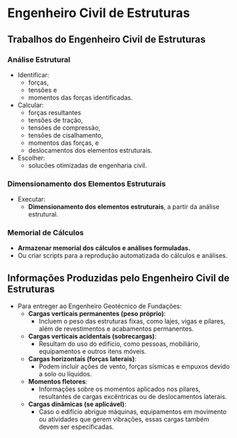 # Engenheiro Civil de Estruturas

## Trabalhos do Engenheiro Civil de Estruturas

### Análise Estrutural 
- Identificar:
	- forças, 
	- tensões e 
	- momentos das forças identificadas.
- Calcular:
	- forças resultantes
	- tensões de tração, 
	- tensões de compressão, 
	- tensões de cisalhamento, 
	- momentos das forças, e 
	- deslocamentos dos elementos estruturais.
- Escolher:
	- solucões otimizadas de engenharia civil.

### Dimensionamento dos Elementos Estruturais
- Executar:
	- **Dimensionamento dos elementos estruturais**, a partir da análise estrutural.

### Memorial de Cálculos
- **Armazenar memorial dos cálculos e análises formuladas.**
- Ou criar scripts para a reprodução automatizada do cálculos e análises.

## Informações Produzidas pelo Engenheiro Civil de Estruturas
- Para entreger ao Engenheiro Geotécnico de Fundações:
	- **Cargas verticais permanentes (peso próprio)**:
		- Incluem o peso das estruturas fixas, como lajes, vigas e pilares, além de revestimentos e acabamentos permanentes.
	- **Cargas verticais acidentais (sobrecargas)**:
		- Resultam do uso do edifício, como pessoas, mobiliário, equipamentos e outros itens móveis.
	- **Cargas horizontais (forças laterais)**:
		- Podem incluir ações de vento, forças sísmicas e empuxos devido a solo ou líquidos.
	- **Momentos fletores**:
		- Informações sobre os momentos aplicados nos pilares, resultantes de cargas excêntricas ou de deslocamentos laterais.
	- **Cargas dinâmicas (se aplicável)**:
		- Caso o edifício abrigue máquinas, equipamentos em movimento ou atividades que gerem vibrações, essas cargas também devem ser especificadas.
	
